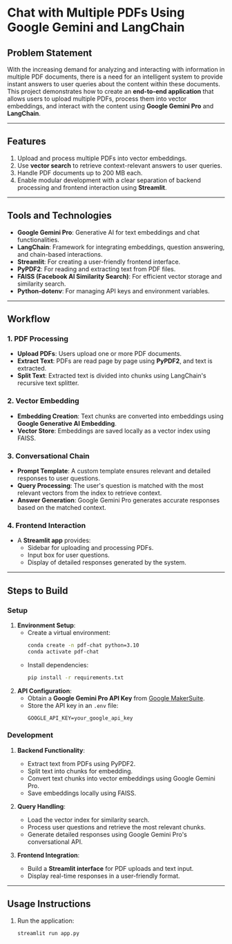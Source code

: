 # Chat with Multiple PDFs Using Google Gemini and LangChain

## **Problem Statement**
With the increasing demand for analyzing and interacting with information in multiple PDF documents, there is a need for an intelligent system to provide instant answers to user queries about the content within these documents. This project demonstrates how to create an **end-to-end application** that allows users to upload multiple PDFs, process them into vector embeddings, and interact with the content using **Google Gemini Pro** and **LangChain**.

---

## **Features**
1. Upload and process multiple PDFs into vector embeddings.
2. Use **vector search** to retrieve context-relevant answers to user queries.
3. Handle PDF documents up to 200 MB each.
4. Enable modular development with a clear separation of backend processing and frontend interaction using **Streamlit**.

---

## **Tools and Technologies**
- **Google Gemini Pro**: Generative AI for text embeddings and chat functionalities.
- **LangChain**: Framework for integrating embeddings, question answering, and chain-based interactions.
- **Streamlit**: For creating a user-friendly frontend interface.
- **PyPDF2**: For reading and extracting text from PDF files.
- **FAISS (Facebook AI Similarity Search)**: For efficient vector storage and similarity search.
- **Python-dotenv**: For managing API keys and environment variables.

---

## **Workflow**
### **1. PDF Processing**
- **Upload PDFs**: Users upload one or more PDF documents.
- **Extract Text**: PDFs are read page by page using **PyPDF2**, and text is extracted.
- **Split Text**: Extracted text is divided into chunks using LangChain's recursive text splitter.

### **2. Vector Embedding**
- **Embedding Creation**: Text chunks are converted into embeddings using **Google Generative AI Embedding**.
- **Vector Store**: Embeddings are saved locally as a vector index using FAISS.

### **3. Conversational Chain**
- **Prompt Template**: A custom template ensures relevant and detailed responses to user questions.
- **Query Processing**: The user's question is matched with the most relevant vectors from the index to retrieve context.
- **Answer Generation**: Google Gemini Pro generates accurate responses based on the matched context.

### **4. Frontend Interaction**
- A **Streamlit app** provides:
  - Sidebar for uploading and processing PDFs.
  - Input box for user questions.
  - Display of detailed responses generated by the system.

---

## **Steps to Build**

### **Setup**
1. **Environment Setup**:
   - Create a virtual environment:  
     ```bash
     conda create -n pdf-chat python=3.10
     conda activate pdf-chat
     ```
   - Install dependencies:  
     ```bash
     pip install -r requirements.txt
     ```
2. **API Configuration**:
   - Obtain a **Google Gemini Pro API Key** from [Google MakerSuite](https://makersuite.google.com/app/api-key).
   - Store the API key in an `.env` file:  
     ```env
     GOOGLE_API_KEY=your_google_api_key
     ```

### **Development**
1. **Backend Functionality**:
   - Extract text from PDFs using PyPDF2.
   - Split text into chunks for embedding.
   - Convert text chunks into vector embeddings using Google Gemini Pro.
   - Save embeddings locally using FAISS.

2. **Query Handling**:
   - Load the vector index for similarity search.
   - Process user questions and retrieve the most relevant chunks.
   - Generate detailed responses using Google Gemini Pro's conversational API.

3. **Frontend Integration**:
   - Build a **Streamlit interface** for PDF uploads and text input.
   - Display real-time responses in a user-friendly format.

---

## **Usage Instructions**
1. Run the application:
   ```bash
   streamlit run app.py
